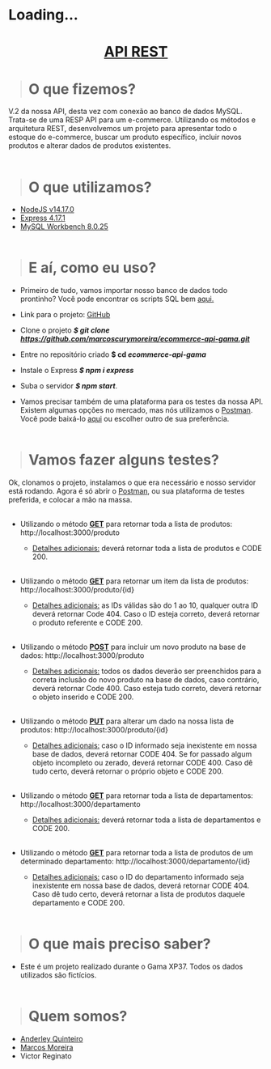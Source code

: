 # Loading...

**<h1 align="center"> <ins>API REST</ins> </h1>**



># O que fizemos?
V.2 da nossa API, desta vez com conexão ao banco de dados MySQL. Trata-se de uma RESP API para um e-commerce. Utilizando os métodos e arquitetura REST, desenvolvemos um projeto para apresentar todo o estoque do e-commerce, buscar um produto específico, incluir novos produtos e alterar dados de produtos existentes.
<br></br>



># O que utilizamos?
* [NodeJS v14.17.0](https://nodejs.org/en/ "Dispenso apresentações.")
* [Express 4.17.1](https://expressjs.com/pt-br/ "Não liga pra ele, ele se acha demais!")
* [MySQL Workbench 8.0.25](https://www.mysql.com/products/workbench/ "Fica tranquilo, tá tudo guardadinho aqui.")
<br></br>



># E aí, como eu uso?
* Primeiro de tudo, vamos importar nosso banco de dados todo prontinho? Você pode encontrar os scripts SQL bem [aqui.]()

* Link para o projeto: [GitHub](https://github.com/marcoscurymoreira/ecommerce-api-gama.git/ "Você vai precisar me clonar, mas não sou a ovelha Dolly")

* Clone o projeto **_$ git clone https://github.com/marcoscurymoreira/ecommerce-api-gama.git_**
  
* Entre no repositório criado **$ cd _ecommerce-api-gama_**

* Instale o Express **_$ npm i express_**
  
* Suba o servidor **_$ npm start_**.
  
* Vamos precisar também de uma plataforma para os testes da nossa API. Existem algumas opções no mercado, mas nós utilizamos o [Postman](https://www.postman.com/ "Eu não sou o homem poste. ¬¬"). Você pode baixá-lo [aqui](https://www.postman.com/downloads/ "Clique sem medo, não sou um vírus") ou escolher outro de sua preferência.
<br></br>



># Vamos fazer alguns testes?

Ok, clonamos o projeto, instalamos o que era necessário e nosso servidor está rodando. Agora é só abrir o [Postman](https://www.postman.com/ "Olha eu aqui de novo"), ou sua plataforma de testes preferida, e colocar a mão na massa.
<br></br>



* Utilizando o método <ins>**GET**</ins> para retornar toda a lista de produtos: http://localhost:3000/produto

    * <ins>Detalhes adicionais:</ins> deverá retornar toda a lista de produtos e CODE 200.
<br></br>



 * Utilizando o método <ins>**GET**</ins> para retornar um item da lista de produtos: http://localhost:3000/produto/{id}
  
    * <ins>Detalhes adicionais:</ins> as IDs válidas são do 1 ao 10, qualquer outra ID deverá retornar Code 404. Caso o ID esteja correto, deverá retornar o produto referente e CODE 200.
<br></br>



* Utilizando o método <ins>**POST**</ins> para incluir um novo produto na base de dados: http://localhost:3000/produto

    * <ins>Detalhes adicionais:</ins> todos os dados deverão ser preenchidos para a correta inclusão do novo produto na base de dados, caso contrário, deverá retornar Code 400. Caso esteja tudo correto, deverá retornar o objeto inserido e CODE 200.
 <br></br>



 * Utilizando o método <ins>**PUT**</ins> para alterar um dado na nossa lista de produtos: http://localhost:3000/produto/{id}

    * <ins>Detalhes adicionais:</ins> caso o ID informado seja inexistente em nossa base de dados, deverá retornar CODE 404. Se for passado algum objeto incompleto ou zerado, deverá retornar CODE 400. Caso dê tudo certo, deverá retornar o próprio objeto e CODE 200.
<br></br>



* Utilizando o método <ins>**GET**</ins> para retornar toda a lista de departamentos: http://localhost:3000/departamento 
  
    * <ins>Detalhes adicionais:</ins> deverá retornar toda a lista de departamentos e CODE 200.
<br></br>



* Utilizando o método <ins>**GET**</ins> para retornar toda a lista de produtos de um determinado departamento: http://localhost:3000/departamento/{id} 
  
    * <ins>Detalhes adicionais:</ins> caso o ID do departamento informado seja inexistente em nossa base de dados, deverá retornar CODE 404. Caso dê tudo certo, deverá retornar a lista de produtos daquele departamento e CODE 200.
<br></br>



># O que mais preciso saber?
* Este é um projeto realizado durante o Gama XP37. Todos os dados utilizados são fictícios.
<br></br>



># Quem somos?
* <a href="https://github.com/anderleyson" target="_blank">Anderley Quinteiro</a>
* <a href="https://github.com/marcoscurymoreira" target="_blank">Marcos Moreira</a>
* Victor Reginato